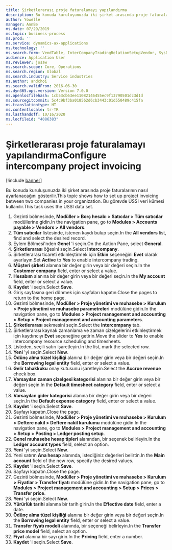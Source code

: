 ```yaml
---
title: Şirketlerarası proje faturalamayı yapılandırma
description: Bu konuda kuruluşunuzda iki şirket arasında proje faturalarının nasıl ayarlanacağını gösterilir.
author: Yowelle
manager: AnnBe
ms.date: 07/29/2019
ms.topic: business-process
ms.prod: ''
ms.service: dynamics-ax-applications
ms.technology: ''
ms.search.form: VendTable, InterCompanyTradingRelationSetupVendor, SysDataAreaSelectLookup, ProjParameters, ProjPosting, ProjTransferPrice
audience: Application User
ms.reviewer: josaw
ms.search.scope: Core, Operations
ms.search.region: Global
ms.search.industry: Service industries
ms.author: andchoi
ms.search.validFrom: 2016-06-30
ms.dyn365.ops.version: Version 7.0.0
ms.openlocfilehash: 1cb53cb63ee11082146455ec9f13790501dc3d1d
ms.sourcegitcommit: 5c4c9bf3ba018562d6cb3443c01d550489c415fa
ms.translationtype: HT
ms.contentlocale: tr-TR
ms.lasthandoff: 10/16/2020
ms.locfileid: "4086383"
---
```

# <a name="configure-intercompany-project-invoicing"></a><span data-ttu-id="06237-103">Şirketlerarası proje faturalamayı yapılandırma</span><span class="sxs-lookup"><span data-stu-id="06237-103">Configure intercompany project invoicing</span></span>

[!include [banner](../../includes/banner.md)]

<span data-ttu-id="06237-104">Bu konuda kuruluşunuzda iki şirket arasında proje faturalarının nasıl ayarlanacağını gösterilir.</span><span class="sxs-lookup"><span data-stu-id="06237-104">This topic shows how to set up project invoicing between two companies in your organization.</span></span> <span data-ttu-id="06237-105">Bu görevde USSI veri kümesi kullanılır.</span><span class="sxs-lookup"><span data-stu-id="06237-105">This task uses the USSI data set.</span></span>

1. <span data-ttu-id="06237-106">Gezinti bölmesinde, **Modüller > Borç hesabı > Satıcılar > Tüm satıcılar** modüllerine gidin.</span><span class="sxs-lookup"><span data-stu-id="06237-106">In the navigation pane, go to **Modules > Accounts payable > Vendors > All vendors**.</span></span>
2. <span data-ttu-id="06237-107">**Tüm satıcılar** listesinde, istenen kaydı bulup seçin.</span><span class="sxs-lookup"><span data-stu-id="06237-107">In the **All vendors** list, find and select the desired record.</span></span>
3. <span data-ttu-id="06237-108">Eylem Bölmesi'nden **Genel** 'i seçin.</span><span class="sxs-lookup"><span data-stu-id="06237-108">On the Action Pane, select **General**.</span></span>
4. <span data-ttu-id="06237-109">**Şirketlerarası** öğesini seçin.</span><span class="sxs-lookup"><span data-stu-id="06237-109">Select **Intercompany**.</span></span>
5. <span data-ttu-id="06237-110">Şirketlerarası ticareti etkinleştirmek için **Etkin** seçeneğini **Evet** olarak ayarlayın.</span><span class="sxs-lookup"><span data-stu-id="06237-110">Set **Active** to **Yes** to enable intercompany trading.</span></span>
6. <span data-ttu-id="06237-111">**Müşteri şirketi** alanına bir değer girin veya bir değeri seçin.</span><span class="sxs-lookup"><span data-stu-id="06237-111">In the **Customer company** field, enter or select a value.</span></span>
7. <span data-ttu-id="06237-112">**Hesabım** alanına bir değer girin veya bir değeri seçin.</span><span class="sxs-lookup"><span data-stu-id="06237-112">In the **My account** field, enter or select a value.</span></span>
8. <span data-ttu-id="06237-113">**Kaydet** 'i seçin.</span><span class="sxs-lookup"><span data-stu-id="06237-113">Select **Save**.</span></span>
9. <span data-ttu-id="06237-114">Giriş sayfasına geri dönmek için sayfaları kapatın.</span><span class="sxs-lookup"><span data-stu-id="06237-114">Close the pages to return to the home page.</span></span>
10. <span data-ttu-id="06237-115">Gezinti bölmesinde, **Modüller > Proje yönetimi ve muhasebe > Kurulum > Proje yönetimi ve muhasebe parametreleri** modülüne gidin.</span><span class="sxs-lookup"><span data-stu-id="06237-115">In the navigation pane, go to **Modules > Project management and accounting > Setup > Project management and accounting parameters**.</span></span>
11. <span data-ttu-id="06237-116">**Şirketlerarası** sekmesini seçin.</span><span class="sxs-lookup"><span data-stu-id="06237-116">Select the **Intercompany** tab.</span></span>
12. <span data-ttu-id="06237-117">Şirketlerarası kaynak zamanlama ve zaman çizelgelerini etkinleştirmek için kaydırıcıyı **Evet** seçeneğine getirin.</span><span class="sxs-lookup"><span data-stu-id="06237-117">Move the slider to **Yes** to enable intercompany resource scheduling and timesheets.</span></span>
13. <span data-ttu-id="06237-118">Listeden, seçili satırı işaretleyin.</span><span class="sxs-lookup"><span data-stu-id="06237-118">In the list, mark the selected row.</span></span>
14. <span data-ttu-id="06237-119">**Yeni** 'yi seçin.</span><span class="sxs-lookup"><span data-stu-id="06237-119">Select **New**.</span></span>
15. <span data-ttu-id="06237-120">**Ödünç alma tüzel kişiliği** alanına bir değer girin veya bir değeri seçin.</span><span class="sxs-lookup"><span data-stu-id="06237-120">In the **Borrowing legal entity** field, enter or select a value.</span></span>
16. <span data-ttu-id="06237-121">**Gelir tahakkuku** onay kutusunu işaretleyin.</span><span class="sxs-lookup"><span data-stu-id="06237-121">Select the **Accrue revenue** check box.</span></span>
17. <span data-ttu-id="06237-122">**Varsayılan zaman çizelgesi kategorisi** alanına bir değer girin veya bir değeri seçin.</span><span class="sxs-lookup"><span data-stu-id="06237-122">In the **Default timesheet category** field, enter or select a value.</span></span>
18. <span data-ttu-id="06237-123">**Varsayılan gider kategorisi** alanına bir değer girin veya bir değeri seçin.</span><span class="sxs-lookup"><span data-stu-id="06237-123">In the **Default expense category** field, enter or select a value.</span></span>
19. <span data-ttu-id="06237-124">**Kaydet** 'i seçin.</span><span class="sxs-lookup"><span data-stu-id="06237-124">Select **Save**.</span></span>
20. <span data-ttu-id="06237-125">Sayfayı kapatın.</span><span class="sxs-lookup"><span data-stu-id="06237-125">Close the page.</span></span>
21. <span data-ttu-id="06237-126">Gezinti bölmesinde, **Modüller > Proje yönetimi ve muhasebe > Kurulum > Deftere nakil > Deftere nakil kurulumu** modülüne gidin.</span><span class="sxs-lookup"><span data-stu-id="06237-126">In the navigation pane, go to **Modules > Project management and accounting > Setup > Posting > Ledger posting setup**.</span></span>
22. <span data-ttu-id="06237-127">**Genel muhasebe hesap tipleri** alanından, bir seçenek belirleyin.</span><span class="sxs-lookup"><span data-stu-id="06237-127">In the **Ledger account types** field, select an option.</span></span>
23. <span data-ttu-id="06237-128">**Yeni** 'yi seçin.</span><span class="sxs-lookup"><span data-stu-id="06237-128">Select **New**.</span></span>
24. <span data-ttu-id="06237-129">Yeni satırın **Ana hesap** alanında, istediğiniz değerleri belirtin.</span><span class="sxs-lookup"><span data-stu-id="06237-129">In the **Main account** field of the new row, specify the desired values.</span></span>
25. <span data-ttu-id="06237-130">**Kaydet** 'i seçin.</span><span class="sxs-lookup"><span data-stu-id="06237-130">Select **Save**.</span></span>
26. <span data-ttu-id="06237-131">Sayfayı kapatın.</span><span class="sxs-lookup"><span data-stu-id="06237-131">Close the page.</span></span>
27. <span data-ttu-id="06237-132">Gezinti bölmesinde, **Modüller > Proje yönetimi ve muhasebe > Kurulum > Fiyatlar > Transfer fiyatı** modülüne gidin.</span><span class="sxs-lookup"><span data-stu-id="06237-132">In the navigation pane, go to **Modules > Project management and accounting > Setup > Prices > Transfer price**.</span></span>
28. <span data-ttu-id="06237-133">**Yeni** 'yi seçin.</span><span class="sxs-lookup"><span data-stu-id="06237-133">Select **New**.</span></span>
29. <span data-ttu-id="06237-134">**Yürürlük tarihi** alanına bir tarih girin.</span><span class="sxs-lookup"><span data-stu-id="06237-134">In the **Effective date** field, enter a date.</span></span>
30. <span data-ttu-id="06237-135">**Ödünç alma tüzel kişiliği** alanına bir değer girin veya bir değeri seçin.</span><span class="sxs-lookup"><span data-stu-id="06237-135">In the **Borrowing legal entity** field, enter or select a value.</span></span>
31. <span data-ttu-id="06237-136">**Transfer fiyatı modeli** alanında, bir seçeneği belirleyin.</span><span class="sxs-lookup"><span data-stu-id="06237-136">In the **Transfer price model** field, select an option.</span></span>
32. <span data-ttu-id="06237-137">**Fiyat** alanına bir sayı girin.</span><span class="sxs-lookup"><span data-stu-id="06237-137">In the **Pricing** field, enter a number.</span></span>
33. <span data-ttu-id="06237-138">**Kaydet** 'i seçin.</span><span class="sxs-lookup"><span data-stu-id="06237-138">Select **Save**.</span></span>

